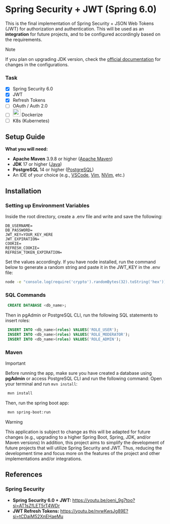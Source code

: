 # Spring Security + JWT (Spring 6.0)
This is the final implementation of Spring Security + JSON Web Tokens (JWT) for authorization and authentication. This will be used as an __integration__ for future projects, and to be configured accordingly based on the requirements.
> [!NOTE]
> If you plan on upgrading JDK version, check the [official documentation](https://spring.io/) for changes in the configurations.
### Task
- [x] Spring Security 6.0
- [x] JWT
- [x] Refresh Tokens
- [ ] OAuth / Auth 2.0
- [ ] <img src="https://skillicons.dev/icons?i=docker" width=24 /> Dockerize
- [ ] K8s (Kubernetes)
## Setup Guide
__What you will need:__
+ __Apache Maven__ 3.9.8 or higher ([Apache Maven](https://maven.apache.org/))
+ __JDK__ 17 or higher ([Java](https://www.oracle.com/java/technologies/javase/jdk17-archive-downloads.html))
+ __PostgreSQL__ 14 or higher ([PostgreSQL](https://www.postgresql.org/download/))
+ An IDE of your choice (e.g., [VSCode](https://code.visualstudio.com/download), [Vim](https://www.vim.org/download.php), [NVim](https://neovim.io/), etc.)
## Installation
### Setting up Environment Variables
Inside the root directory, create a .env file and write and save the following:
``` text
DB_USERNAME=
DB_PASSWORD=
JWT_KEY=YOUR_KEY_HERE
JWT_EXPIRATION=
COOKIE=
REFRESH_COOKIE=
REFRESH_TOKEN_EXPIRATION=
```
Set the values accordingly. If you have node installed, run the command below to generate a random string and paste it in the JWT_KEY in the .env file:
``` sh
node -e "console.log(require('crypto').randomBytes(32).toString('hex'))"
```
### SQL Commands
``` sql
 CREATE DATABASE <db_name>;
```
Then in pgAdmin or PostgreSQL CLI, run the following SQL statements to insert roles:
``` sql
 INSERT INTO <db_name>(roles) VALUES('ROLE_USER');
 INSERT INTO <db_name>(roles) VALUES('ROLE_MODERATOR');
 INSERT INTO <db_name>(roles) VALUES('ROLE_ADMIN');
```
### Maven
> [!IMPORTANT]
> Before running the app, make sure you have created a database using __pgAdmin__ or access PostgreSQL CLI and run the following command:
Open your terminal and run `mvn install`:
``` sh
 mvn install
```
Then, run the spring boot app:
``` sh
 mvn spring-boot:run
```
> [!WARNING]
> This application is subject to change as this will be adapted for future changes (e.g., upgrading to a higher Spring Boot, Spring, JDK, and/or Maven versions)
In addition, this project aims to simplify the development of future projects that will utilize Spring Security and JWT. Thus, reducing the development time and focus more on the features of the project and other implementations and/or integrations.
## References
### Spring Security
- __Spring Security 6.0 + JWT:__ https://youtu.be/oeni_9g7too?si=AT1sZfLET5rT4WDr
- __JWT Refresh Tokens:__ https://youtu.be/nvwKwsJg89E?si=tCDaiM52XnEHaeMu
